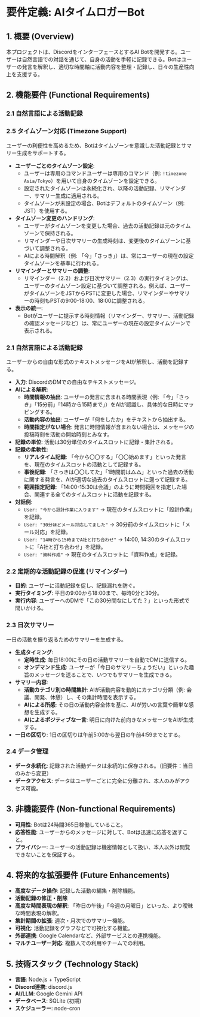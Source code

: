 # 要件定義: AIタイムロガーBot

## 1. 概要 (Overview)

本プロジェクトは、DiscordをインターフェースとするAI Botを開発する。ユーザーは自然言語での対話を通じて、自身の活動を手軽に記録できる。Botはユーザーの発言を解釈し、適切な時間軸に活動内容を整理・記録し、日々の生産性向上を支援する。

## 2. 機能要件 (Functional Requirements)

### 2.1 自然言語による活動記録

### 2.5 タイムゾーン対応 (Timezone Support)

ユーザーの利便性を高めるため、Botはタイムゾーンを意識した活動記録とサマリー生成をサポートする。

-   **ユーザーごとのタイムゾーン設定**:
    -   ユーザーは専用のコマンドユーザーは専用のコマンド（例: `!timezone Asia/Tokyo`）を用いて自身のタイムゾーンを設定できる。
    -   設定されたタイムゾーンは永続化され、以降の活動記録、リマインダー、サマリー生成に適用される。
    -   タイムゾーンが未設定の場合、Botはデフォルトのタイムゾーン（例: JST）を使用する。
-   **タイムゾーン変更のハンドリング**:
    -   ユーザーがタイムゾーンを変更した場合、過去の活動記録は元のタイムゾーンで保持される。
    -   リマインダーや日次サマリーの生成時刻は、変更後のタイムゾーンに基づいて調整される。
    -   AIによる時間解釈（例: 「今」「さっき」）は、常にユーザーの現在の設定タイムゾーンを基準に行われる。
-   **リマインダーとサマリーの調整**:
    -   リマインダー（2.2）および日次サマリー（2.3）の実行タイミングは、ユーザーのタイムゾーン設定に基づいて調整される。例えば、ユーザーがタイムゾーンをJSTからPSTに変更した場合、リマインダーやサマリーの時刻もPSTの9:00-18:00、18:00に調整される。
-   **表示の統一**:
    -   Botがユーザーに提示する時刻情報（リマインダー、サマリー、活動記録の確認メッセージなど）は、常にユーザーの現在の設定タイムゾーンで表示される。

### 2.1 自然言語による活動記録

ユーザーからの自由な形式のテキストメッセージをAIが解釈し、活動を記録する。

-   **入力**: DiscordのDMでの自由なテキストメッセージ。
-   **AIによる解釈**:
    -   **時間情報の抽出**: ユーザーの発言に含まれる時間表現（例: 「今」「さっき」「15分前」「14時から15時まで」）をAIが認識し、具体的な日時にマッピングする。
    -   **活動内容の抽出**: ユーザーが「何をしたか」をテキストから抽出する。
    -   **時間指定がない場合**: 発言に時間情報が含まれない場合は、メッセージの投稿時刻を活動の開始時刻とみなす。
-   **記録の単位**: 活動は30分単位のタイムスロットに記録・集計される。
-   **記録の柔軟性**:
    -   **リアルタイム記録**: 「今から〇〇する」「〇〇始めます」といった発言を、現在のタイムスロットの活動として記録する。
    -   **事後記録**: 「さっきは〇〇してた」「1時間前は△△」といった過去の活動に関する発言を、AIが適切な過去のタイムスロットに遡って記録する。
    -   **範囲指定記録**: 「14:00-15:30は会議」のように時間範囲を指定した場合、関連する全てのタイムスロットに活動を記録する。
-   **対話例**:
    -   `User: "今から設計作業に入ります"` -> 現在のタイムスロットに「設計作業」を記録。
    -   `User: "30分ほどメール対応してました"` -> 30分前のタイムスロットに「メール対応」を記録。
    -   `User: "14時から15時までA社と打ち合わせ"` -> 14:00, 14:30のタイムスロットに「A社と打ち合わせ」を記録。
    -   `User: "資料作成"` -> 現在のタイムスロットに「資料作成」を記録。

### 2.2 定期的な活動記録の促進 (リマインダー)

-   **目的**: ユーザーに活動記録を促し、記録漏れを防ぐ。
-   **実行タイミング**: 平日の9:00から18:00まで、毎時0分と30分。
-   **実行内容**: ユーザーへのDMで「この30分間なにしてた？」といった形式で問いかける。

### 2.3 日次サマリー

一日の活動を振り返るためのサマリーを生成する。

-   **生成タイミング**:
    -   **定時生成**: 毎日18:00にその日の活動サマリーを自動でDMに送信する。
    -   **オンデマンド生成**: ユーザーが「今日のサマリーちょうだい」といった趣旨のメッセージを送ることで、いつでもサマリーを生成できる。
-   **サマリー内容**:
    -   **活動カテゴリ別の時間集計**: AIが活動内容を動的にカテゴリ分類（例: 会議、開発、休憩）し、その集計時間を表示する。
    -   **AIによる所感**: その日の活動内容全体を基に、AIが労いの言葉や簡単な感想を生成する。
    -   **AIによるポジティブな一言**: 明日に向けた前向きなメッセージをAIが生成する。
-   **一日の区切り**: 1日の区切りは午前5:00から翌日の午前4:59までとする。

### 2.4 データ管理

-   **データ永続化**: 記録された活動データは永続的に保存される。（旧要件：当日のみから変更）
-   **データアクセス**: データはユーザーごとに完全に分離され、本人のみがアクセス可能。

## 3. 非機能要件 (Non-functional Requirements)

-   **可用性**: Botは24時間365日稼働していること。
-   **応答性能**: ユーザーからのメッセージに対して、Botは迅速に応答を返すこと。
-   **プライバシー**: ユーザーの活動記録は機密情報として扱い、本人以外は閲覧できないことを保証する。

## 4. 将来的な拡張要件 (Future Enhancements)

-   **高度なデータ操作**: 記録した活動の編集・削除機能。
-   **活動記録の修正・削除**
-   **高度な時間表現の解釈**: 「昨日の午後」「今週の月曜日」といった、より曖昧な時間表現の解釈。
-   **集計期間の拡張**: 週次・月次でのサマリー機能。
-   **可視化**: 活動記録をグラフなどで可視化する機能。
-   **外部連携**: Google Calendarなど、外部サービスとの連携機能。
-   **マルチユーザー対応**: 複数人での利用やチームでの利用。

## 5. 技術スタック (Technology Stack)

-   **言語**: Node.js + TypeScript
-   **Discord連携**: discord.js
-   **AI/LLM**: Google Gemini API
-   **データベース**: SQLite (初期)
-   **スケジューラー**: node-cron
